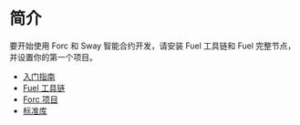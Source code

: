 # 简介

要开始使用 Forc 和 Sway 智能合约开发，请安装 Fuel 工具链和 Fuel 完整节点，并设置你的第一个项目。

- [入门指南](./getting_started.md)
- [Fuel 工具链](./fuel_toolchain.md)
- [Forc 项目](./forc_project.md)
- [标准库](./standard_library.md)
